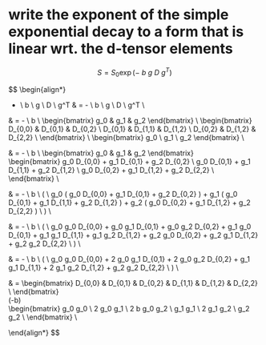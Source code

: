 # write the exponent of the simple exponential decay to a form that is linear wrt. the d-tensor elements

$$S = S_0 \exp(- \ b \ g \ D \ g^T)$$

$$
\begin{align*}

- \ b \ g \ D \ g^T
& = - \ b \ g \ D \ g^T \\

& = - \ b \ 
\begin{bmatrix}
g_0 & g_1 & g_2
\end{bmatrix} \ 
\begin{bmatrix}
D_{0,0} & D_{0,1} & D_{0,2} \\
D_{0,1} & D_{1,1} & D_{1,2} \\
D_{0,2} & D_{1,2} & D_{2,2} \\
\end{bmatrix} \ 
\begin{bmatrix}
g_0 \\ g_1 \\ g_2
\end{bmatrix} \\

& = - \ b \ 
\begin{bmatrix}
g_0 & g_1 & g_2
\end{bmatrix} \
\begin{bmatrix}
g_0 D_{0,0} + g_1 D_{0,1} + g_2 D_{0,2} \\
g_0 D_{0,1} + g_1 D_{1,1} + g_2 D_{1,2} \\
g_0 D_{0,2} + g_1 D_{1,2} + g_2 D_{2,2} \\
\end{bmatrix} \\

& = - \ b \ ( \ 
g_0 ( g_0 D_{0,0} + g_1 D_{0,1} + g_2 D_{0,2} ) +
g_1 ( g_0 D_{0,1} + g_1 D_{1,1} + g_2 D_{1,2} ) +
g_2 ( g_0 D_{0,2} + g_1 D_{1,2} + g_2 D_{2,2} )
\ ) \\

& = - \ b \ ( \ 
g_0 g_0 D_{0,0} + g_0 g_1 D_{0,1} + g_0 g_2 D_{0,2} +
g_1 g_0 D_{0,1} + g_1 g_1 D_{1,1} + g_1 g_2 D_{1,2} +
g_2 g_0 D_{0,2} + g_2 g_1 D_{1,2} + g_2 g_2 D_{2,2}
\ ) \\

& = - \ b \ ( \ 
g_0 g_0 D_{0,0} + 2 g_0 g_1 D_{0,1} + 2 g_0 g_2 D_{0,2} +
g_1 g_1 D_{1,1} + 2 g_1 g_2 D_{1,2} + g_2 g_2 D_{2,2}
\ ) \\

& = 
\begin{bmatrix}
D_{0,0} & D_{0,1} & D_{0,2} & D_{1,1} & D_{1,2} & D_{2,2} \\
\end{bmatrix} \
(-b) \
\begin{bmatrix}
g_0 g_0 \\ 2 g_0 g_1 \\ 2 b g_0 g_2 \\
g_1 g_1 \\ 2 g_1 g_2 \\ g_2 g_2 \\
\end{bmatrix}
\\

\end{align*}
$$